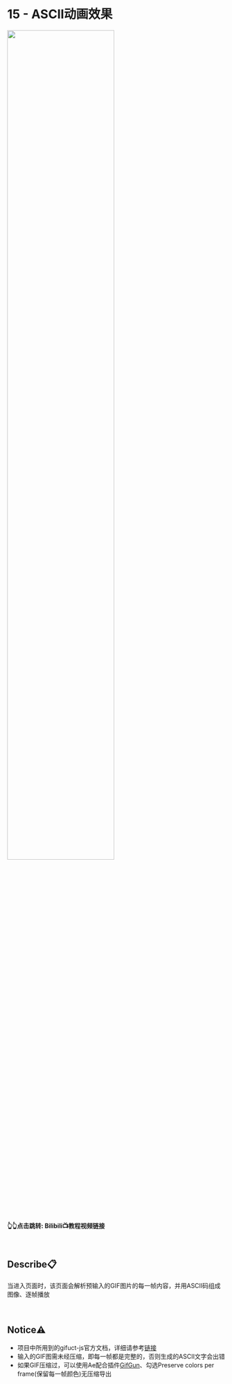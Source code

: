 # 15 - ASCII动画效果
<a href="https://www.bilibili.com/video/BV1H6eyzYE3V">
<img src="https://i0.hdslb.com/bfs/archive/2a669f0c678d02bdd52667cf67a4bec36d83fa45.jpg" width="70%">
</a>

**👆👆点击跳转: Bilibili📺教程视频链接**

<br>

## **Describe📋️**
当进入页面时，该页面会解析预输入的GIF图片的每一帧内容，并用ASCII码组成图像、逐帧播放

<br>

## **Notice⚠️**
- 项目中所用到的gifuct-js官方文档，详细请参考[链接](https://github.com/matt-way/gifuct-js)
- 输入的GIF图需未经压缩，即每一帧都是完整的，否则生成的ASCII文字会出错
- 如果GIF压缩过，可以使用Ae配合插件[GifGun](https://www.gifgun.io)、勾选Preserve colors per frame(保留每一帧颜色)无压缩导出
